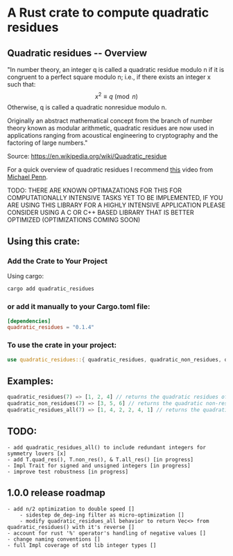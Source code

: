 # A Rust crate to compute quadratic residues

## Quadratic residues -- Overview

"In number theory, an integer q is called a quadratic residue modulo n if it is congruent to a perfect square modulo n; i.e., if there exists an integer x such that: $$x^2 \equiv q \pmod{n}$$
Otherwise, q is called a quadratic nonresidue modulo n.

Originally an abstract mathematical concept from the branch of number theory known as modular arithmetic, quadratic residues are now used in applications ranging from acoustical engineering to cryptography and the factoring of large numbers."

Source: https://en.wikipedia.org/wiki/Quadratic_residue

For a quick overview of quadratic residues I recommend [this](https://www.youtube.com/watch?v=aBn7BaRxu2g 'Number Theory | Quadratic Residues: Definition and Examples') video from [Michael Penn](https://www.youtube.com/@MichaelPennMath '@MichaelPennMath').

TODO: THERE ARE KNOWN OPTIMAZATIONS FOR THIS FOR COMPUTATIONALLY INTENSIVE TASKS YET TO BE IMPLEMENTED, IF YOU ARE USING THIS LIBRARY FOR A HIGHLY INTENSIVE APPLICATION PLEASE CONSIDER USING A C OR C++ BASED LIBRARY THAT IS BETTER OPTIMIZED (OPTIMIZATIONS COMING SOON)

## Using this crate:

### Add the Crate to Your Project

Using cargo:
```bash
cargo add quadratic_residues
```
### or add it manually to your Cargo.toml file:

```toml
[dependencies]
quadratic_residues = "0.1.4"
```

### To use the crate in your project:
```rust
use quadratic_residues::{ quadratic_residues, quadratic_non_residues, quadratic_residues_all };
```

## Examples:

```rust
quadratic_residues(7) => [1, 2, 4] // returns the quadratic residues of 7
quadratic_non_residues(7) => [3, 5, 6] // returns the quadratic non-residues of 7
quadratic_residues_all(7) => [1, 4, 2, 2, 4, 1] // returns the quadratic residues of 7 including duplicates
```

## TODO: 
    - add quadratic_residues_all() to include redundant integers for symmetry lovers [x]
    - add T.quad_res(), T.non_res(), & T.all_res() [in progress]
    - Impl Trait for signed and unsigned integers [in progress]
    - improve test robustness [in progress]

## 1.0.0 release roadmap
    - add n/2 optimization to double speed []
        - sidestep de_dep-ing filter as micro-optimization [] 
        - modify quadratic_residues_all behavior to return Vec<> from quadratic_residues() with it's reverse []
    - account for rust '%' operator's handling of negative values []
    - change naming conventions []
    - full Impl coverage of std lib integer types []
